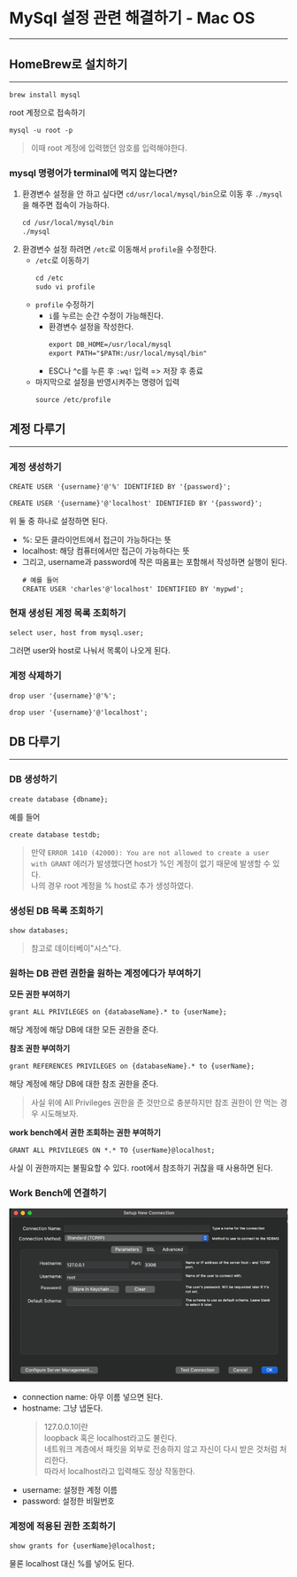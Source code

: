 # MySql 설정 관련 해결하기 - Mac OS
<hr>

## HomeBrew로 설치하기
<hr>

```text
brew install mysql
```
root 계정으로 접속하기
```text
mysql -u root -p
```
> 이때 root 계정에 입력했던 암호를 입력해야한다.

### mysql 명령어가 terminal에 먹지 않는다면?
1. 환경변수 설정을 안 하고 싶다면 `cd/usr/local/mysql/bin`으로 이동 후 `./mysql`을 해주면 접속이 가능하다. 
    ```text
    cd /usr/local/mysql/bin 
    ./mysql
    ```
2. 환경변수 설정 하려면 `/etc`로 이동해서 `profile`을 수정한다.
   - `/etc`로 이동하기
      ```text
      cd /etc
      sudo vi profile
      ```
   - `profile` 수정하기
     - `i`를 누르는 순간 수정이 가능해진다.
     - 환경변수 설정을 작성한다.
        ```text
        export DB_HOME=/usr/local/mysql
        export PATH="$PATH:/usr/local/mysql/bin"
        ```
     - ESC나 ^c를 누른 후 `:wq!` 입력 => 저장 후 종료
   - 마지막으로 설정을 반영시켜주는 명령어 입력
     ```text
     source /etc/profile 
     ```

## 계정 다루기
<hr>

### 계정 생성하기
```mysql
CREATE USER '{username}'@'%' IDENTIFIED BY '{password}';
```
```mysql
CREATE USER '{username}'@'localhost' IDENTIFIED BY '{password}';
```
위 둘 중 하나로 설정하면 된다.
- %: 모든 클라이언트에서 접근이 가능하다는 뜻
- localhost: 해당 컴퓨터에서만 접근이 가능하다는 뜻
- 그리고, username과 password에 작은 따옴표는 포함해서 작성하면 실행이 된다.
  ```mysql
  # 예를 들어
  CREATE USER 'charles'@'localhost' IDENTIFIED BY 'mypwd';
  ```
### 현재 생성된 계정 목록 조회하기
```mysql
select user, host from mysql.user;
```
그러면 user와 host로 나눠서 목록이 나오게 된다.

### 계정 삭제하기
```mysql
drop user '{username}'@'%';
```
```mysql
drop user '{username}'@'localhost';
```

## DB 다루기
<hr>

### DB 생성하기
```mysql
create database {dbname};
```
예를 들어
```mysql
create database testdb;
```

> 만약 `ERROR 1410 (42000): You are not allowed to create a user with GRANT` 에러가 발생했다면 host가 %인 계정이 없기 때문에 발생할 수 있다.  
> 나의 경우 root 계정을 % host로 추가 생성하였다.

### 생성된 DB 목록 조회하기
```mysql
show databases;
```
> 참고로 데이터베이"시스"다.

### 원하는 DB 관련 권한을 원하는 계정에다가 부여하기
**모든 권한 부여하기**
```mysql
grant ALL PRIVILEGES on {databaseName}.* to {userName};
```
해당 계정에 해당 DB에 대한 모든 권한을 준다.

**참조 권한 부여하기**
```mysql
grant REFERENCES PRIVILEGES on {databaseName}.* to {userName};
```
해당 계정에 해당 DB에 대한 참조 권한을 준다.
> 사실 위에 All Privileges 권한을 준 것만으로 충분하지만 참조 권한이 안 먹는 경우 시도해보자.

**work bench에서 권한 조회하는 권한 부여하기**
```mysql
GRANT ALL PRIVILEGES ON *.* TO {userName}@localhost;
```
사실 이 권한까지는 불필요할 수 있다. root에서 참조하기 귀찮을 때 사용하면 된다. 
### Work Bench에 연결하기
![SetupNewConnection](../res/SetupNewConnection.png)
- connection name: 아무 이름 넣으면 된다.
- hostname: 그냥 냅둔다.
    > 127.0.0.1이란  
    > loopback 혹은 localhost라고도 불린다.  
    > 네트워크 계층에서 패킷을 외부로 전송하지 않고 자신이 다시 받은 것처럼 처리한다.  
    > 따라서 localhost라고 입력해도 정상 작동한다.
- username: 설정한 계정 이름
- password: 설정한 비밀번호

### 계정에 적용된 권한 조회하기
```mysql
show grants for {userName}@localhost;
```
물론 localhost 대신 %를 넣어도 된다.

